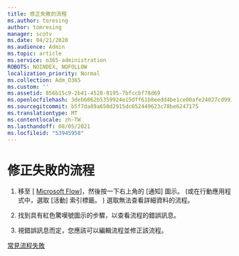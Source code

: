 ```yaml
---
title: 修正失敗的流程
ms.author: toresing
author: tomresing
manager: scotv
ms.date: 04/21/2020
ms.audience: Admin
ms.topic: article
ms.service: o365-administration
ROBOTS: NOINDEX, NOFOLLOW
localization_priority: Normal
ms.collection: Adm_O365
ms.custom: ''
ms.assetid: 856b15c9-2b41-4528-8195-7bfccbf78d69
ms.openlocfilehash: 3deb6062b5359924e15dff61b8eedd4be1ce00afe24027cd9917271bd5bbe48d
ms.sourcegitcommit: b5f7da89a650d2915dc652449623c78be6247175
ms.translationtype: MT
ms.contentlocale: zh-TW
ms.lasthandoff: 08/05/2021
ms.locfileid: "53945958"
---
```

# <a name="fix-a-flow-that-failed"></a>修正失敗的流程

1. 移至 [ [Microsoft Flow](https://flow.microsoft.com/)]，然後按一下右上角的 [通知] 圖示。  (或在行動應用程式中，選取 [活動] 索引標籤。 ) 選取無法查看詳細資料的流程。
    
2. 找到具有紅色驚嘆號圖示的步驟，以查看流程的錯誤訊息。
    
3. 視錯誤訊息而定，您應該可以編輯流程並修正該流程。 
    
[常見流程失敗](https://go.microsoft.com/fwlink/?linkid=872110)
  

